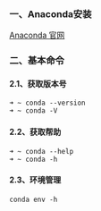 

### 一、Anaconda安装

[Anaconda 官网](https://www.anaconda.com)







### 二、基本命令

#### 2.1、获取版本号

```
➜ ~ conda --version
➜ ~ conda -V
```



#### 2.2、获取帮助

```
➜ ~ conda --help
➜ ~ conda -h
```



#### 2.3、环境管理

```
conda env -h
```







